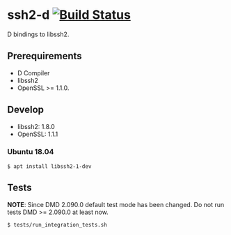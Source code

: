 # ssh2-d [![Build Status](https://secure.travis-ci.org/kubo39/ssh2-d.svg?branch=master)](http://travis-ci.org/kubo39/ssh2-d)

D bindings to libssh2.

## Prerequirements

* D Compiler
* libssh2
* OpenSSL >= 1.1.0.

## Develop

- libssh2: 1.8.0
- OpenSSL: 1.1.1

### Ubuntu 18.04

```console
$ apt install libssh2-1-dev
```

## Tests

**NOTE**: Since DMD 2.090.0 default test mode has been changed. Do not run tests DMD >= 2.090.0 at least now.

```console
$ tests/run_integration_tests.sh
```
